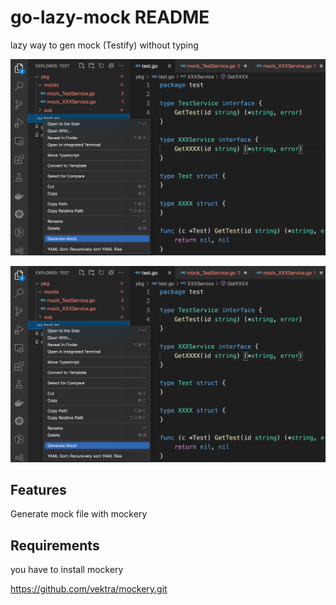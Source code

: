# go-lazy-mock README

lazy way to gen mock (Testify) without typing 

![alt text](https://github.com/nawajar/go-lazy-mock/blob/main/example/screen-1.png)

![Getting Started](./example/screen-1.png)
## Features

Generate mock file with mockery

## Requirements

you have to install mockery

https://github.com/vektra/mockery.git


